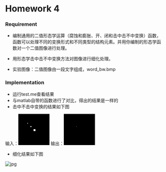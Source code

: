 # Homework 4
### Requirement
+ 编制通用的二值形态学运算（腐蚀和膨胀、开、闭和击中击不中变换）函数，函数可以处理不同的变换形式和不同类型的结构元素。并用你编制的形态学函数对一个二值图像进行处理。 

+ 用形态学击中击不中变换方法对图像进行细化处理。 

+ 实验图像：二值图像由一段文字组成，word_bw.bmp

### Implementation
+ 运行test.me查看结果
+ 与matlab自带的函数进行了对比，得出的结果是一样的
+ 击中不击中变换的结果如下图

输入：![jpg](./testhitmiss.png) 输出：![jpg](./myhm.png)

+ 细化结果如下图

![jpg](./word_thin.png')
